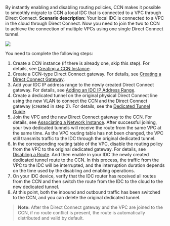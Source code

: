  
By instantly enabling and disabling routing policies, CCN makes it possible to smoothly migrate to CCN a local IDC that is connected to a VPC through Direct Connect.
**Scenario description:**
Your local IDC is connected to a VPC in the cloud through Direct Connect. Now you need to join the two to CCN to achieve the connection of multiple VPCs using one single Direct Connect tunnel.

![](
https://main.qcloudimg.com/raw/459661a77f5c08bd8cf742f724227f8a.png)

You need to complete the following steps:
1. Create a CCN instance (if there is already one, skip this step). For details, see [Creating a CCN Instance](/document/product/877/18752).
2. Create a CCN-type Direct Connect gateway. For details, see [Creating a Direct Connect Gateway](/document/product/216/549).
3. Add your IDC IP address range to the newly created Direct Connect gateway. For details, see [Adding an IDC IP Address Range](/document/product/877/19036).
4. Create a dedicated tunnel on the original physical Direct Connect line using the new VLAN to connect the CCN and the Direct Connect gateway (created in step 2). For details, see the [Dedicated Tunnel Guide](/document/product/216/19261).
5. Join the VPC and the new Direct Connect gateway to the CCN. For details, see [Associating a Network Instance](/document/product/877/18747). After successful joining, your two dedicated tunnels will receive the route from the same VPC at the same time. As the VPC routing table has not been changed, the VPC still transmits traffic to the IDC through the original dedicated tunnel.
6. In the corresponding routing table of the VPC, disable the routing policy from the VPC to the original dedicated gateway. For details, see [Disabling a Route](/document/product/877/18746). And then enable in your IDC the newly created dedicated tunnel route to the CCN. In this process, the traffic from the VPC to the IDC will be interrupted, and the interruption duration depends on the time used by the disabling and enabling operations.
7. On your IDC device, verify that the IDC router has received all routes from the CCN and then switch the route from the IDC to the cloud to the new dedicated tunnel.
8. At this point, both the inbound and outbound traffic has been switched to the CCN, and you can delete the original dedicated tunnel.

>**Note:**
After the Direct Connect gateway and the VPC are joined to the CCN, if no route conflict is present, the route is automatically distributed and valid by default.
